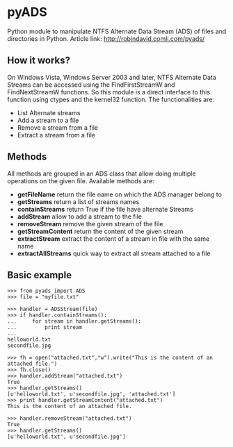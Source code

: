 pyADS
=====

Python module to manipulate NTFS Alternate Data Stream (ADS) of files and directories in Python.
Article link: http://robindavid.comli.com/pyads/

How it works?
-------------

On Windows Vista, Windows Server 2003 and later, NTFS Alternate Data Streams can be accessed using the
FindFirstStreamW and FindNextStreamW functions. So this module is a direct interface to this function
using ctypes and the kernel32 function.
The functionalities are:

* List Alternate streams
* Add a stream to a file
* Remove a stream from a file
* Extract a stream from a file

Methods
-------

All methods are grouped in an ADS class that allow doing multiple operations on the given file.
Available methods are:

* **getFileName** return the file name on which the ADS manager belong to
* **getStreams** return a list of streams names
* **containStreams** return True if the file have alternate Streams
* **addStream** allow to add a stream to the file
* **removeStream** remove the given stream of the file
* **getStreamContent** return the content of the given stream
* **extractStream** extract the content of a stream in file with the same name
* **extractAllStreams** quick way to extract all stream attached to a file


Basic example
-------------

    >>> from pyads import ADS
    >>> file = "myfile.txt"

    >>> handler = ADSStream(file)
    >>> if handler.containStreams():
    ...     for stream in handler.getStreams():
    ...         print stream
    ...
    helloworld.txt
    secondfile.jpg

    >>> fh = open("attached.txt","w").write("This is the content of an attached file.")
    >>> fh.close()
    >>> handler.addStream("attached.txt")
    True
    >>> handler.getStreams()
    [u'helloworld.txt', u'secondfile.jpg', 'attached.txt']
    >>> print handler.getStreamContent("attached.txt")
    This is the content of an attached file.

    >>> handler.removeStream("attached.txt")
    True
    >>> handler.getStreams()
    [u'helloworld.txt', u'secondfile.jpg']
